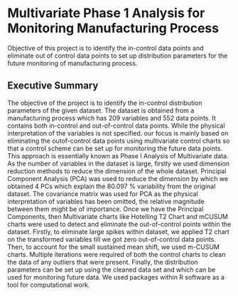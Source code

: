 # Multivariate Phase 1 Analysis for Monitoring Manufacturing Process

Objective of this project is to identify the in-control data points and eliminate out of control data points to set up distribution parameters for the future monitoring of manufacturing process.

## Executive Summary

The objective of the project is to identify the in-control distribution parameters of the given
dataset. The dataset is obtained from a manufacturing process which has 209 variables and 552
data points. It contains both in-control and out-of-control data points. While the physical
interpretation of the variables is not specified. our focus is mainly based on eliminating the outof-control data points using multivariate control charts so that a control scheme can be set up
for monitoring the future data points. This approach is essentially known as Phase I Analysis of
Multivariate data.
As the number of variables in the dataset is large, firstly we used dimension reduction methods
to reduce the dimension of the whole dataset. Principal Component Analysis (PCA) was used to
reduce the dimension by which we obtained 4 PCs which explain the 80.097 % variability from
the original dataset. The covariance matrix was used for PCA as the physical interpretation of
variables has been omitted, the relative magnitude between them might be of importance.
Once we have the Principal Components, then Multivariate charts like Hotelling T2 Chart and mCUSUM charts were used to detect and eliminate the out-of-control points within the dataset.
Firstly, to eliminate large spikes within dataset, we applied T2 chart on the transformed variables
till we got zero out-of-control data points. Then, to account for the small sustained mean shift,
we used m-CUSUM charts. Multiple iterations were required of both the control charts to clean
the data of any outliers that were present.
Finally, the distribution parameters can be set up using the cleaned data set and which can be
used for monitoring future data. We used packages within R software as a tool for
computational work.
